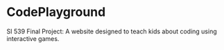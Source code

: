 # CodePlayground
SI 539 Final Project: A website designed to teach kids about coding using interactive games.
